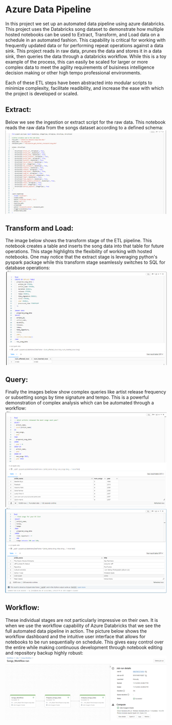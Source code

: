 # Azure Data Pipeline
In this project we set up an automated data pipeline using azure databricks. This project uses the Databricks song dataset to demonstrate how multiple hosted notebooks can be used to Extract, Transform, and Load data on a schedule in an automated fashion. This capability is critical for working with frequently updated data or for performing repeat operations against a data sink. This project reads in raw data, prunes the data and stores it in a data sink, then queries the data through a databricks workflow. While this is a toy example of the process, this can easily be scaled for larger or more complex data to meet the agility requirements of buisiness intelligence decision making or other high tempo professional environments.

Each of these ETL steps have been abstracted into modular scripts to minimize complexity, facilitate readibility, and increase the ease with which the project is developed or scaled.

## Extract:
Below we see the ingestion or extract script for the raw data. This notebook reads the raw data from the songs dataset according to a defined schema:
![Alt text](.images/AzureWorkflowIngest.png)

## Transform and Load:
The image below shows the transform stage of the ETL pipeline. This notebook creates a table and inserts the song data into that table for future operations. This stage highlights the flexibility of working with hosted notebooks. One may notice that the extract stage is leveraging python's pyspark package while this transform stage seamlessly switches to SQL for database operations:
![Alt text](.images/AzureWorkflowPrepare.png)

## Query:
Finally the images below show complex queries like artist release frequency or subsetting songs by time signature and tempo. This is a powerful demonstration of complex analysis which can be automated through a workflow:
![Alt text](.images/AzureWorkflowAnalyze1.png)
![Alt text](.images/AzureWorkflowAnalyze2.png)

## Workflow:
These individual stages are not particularly impressive on their own. It is when we use the workflow capability of Azure Databricks that we see the full automated data pipeline in action. The picture below shows the workflow dashboard and the intuitive user interface that allows for notebooks to be run sequentially on schedule. This gives easy control over the entire while making continuous development through notebook editing and repository backup highly robust:
![Alt text](.images/AzureWorkflowWorkflow.png)